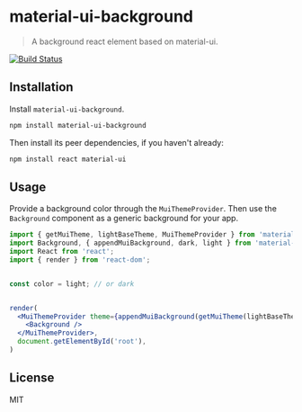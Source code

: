 # material-ui-background

> A background react element based on material-ui.

[![Build Status](https://travis-ci.org/appsemble/material-ui-background.svg?branch=master)](https://travis-ci.org/appsemble/material-ui-background)


## Installation

Install `material-ui-background`.

```sh
npm install material-ui-background
```

Then install its peer dependencies, if you haven't already:

```sh
npm install react material-ui
```


## Usage

Provide a background color through the `MuiThemeProvider`. Then use the `Background` component as a generic background for your app.

```jsx
import { getMuiTheme, lightBaseTheme, MuiThemeProvider } from 'material-ui/styles';
import Background, { appendMuiBackground, dark, light } from 'material-ui-background';
import React from 'react';
import { render } from 'react-dom';


const color = light; // or dark


render(
  <MuiThemeProvider theme={appendMuiBackground(getMuiTheme(lightBaseTheme), color)}>
    <Background />
  </MuiThemeProvider>,
  document.getElementById('root'),
)
```


## License

MIT
